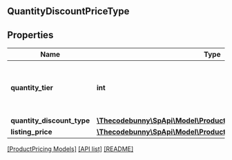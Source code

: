 ## QuantityDiscountPriceType

## Properties

Name | Type | Description | Notes
------------ | ------------- | ------------- | -------------
**quantity_tier** | **int** | Indicates at what quantity this price becomes active. |
**quantity_discount_type** | [**\Thecodebunny\SpApi\Model\ProductPricing\QuantityDiscountType**](QuantityDiscountType.md) |  |
**listing_price** | [**\Thecodebunny\SpApi\Model\ProductPricing\MoneyType**](MoneyType.md) |  |

[[ProductPricing Models]](../) [[API list]](../../Api) [[README]](../../../README.md)
